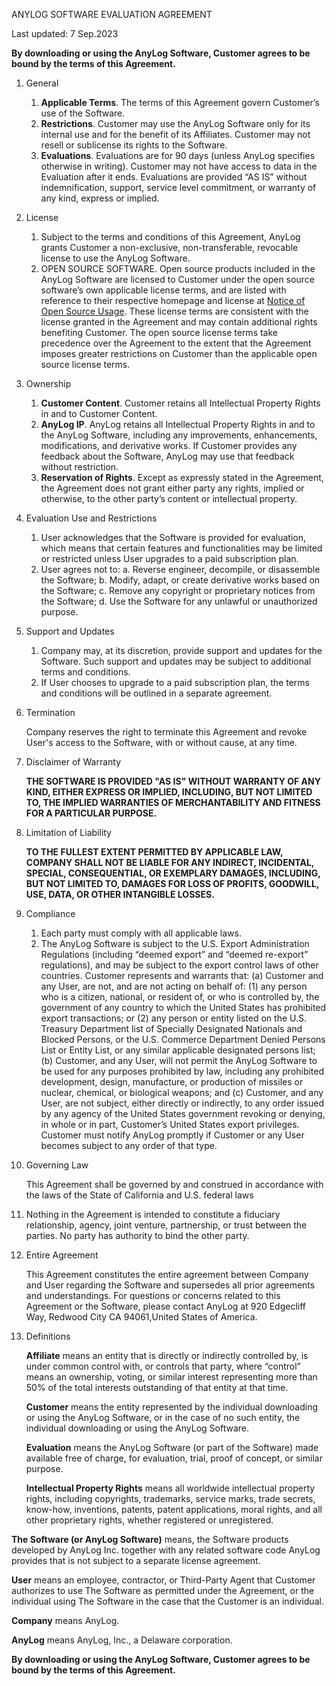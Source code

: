 ANYLOG SOFTWARE EVALUATION AGREEMENT

Last updated: 7 Sep.2023

**By downloading or using the AnyLog Software, Customer agrees to be bound by the terms of this Agreement.**

1. General
    1. **Applicable Terms**. The terms of this Agreement govern Customer’s use of the Software.
    2. **Restrictions**. Customer may use the AnyLog Software only for its internal use and for the benefit of its Affiliates. 
    Customer may not resell or sublicense its rights to the Software.
    3. **Evaluations**. Evaluations are for 90 days (unless AnyLog specifies otherwise in writing). 
    Customer may not have access to data in the Evaluation after it ends. Evaluations are provided “AS IS” without 
    indemnification, support, service level commitment, or warranty of any kind, express or implied.

2. License
    1. Subject to the terms and conditions of this Agreement, AnyLog grants Customer a non-exclusive, non-transferable, 
    revocable license to use the AnyLog Software.
    2. OPEN SOURCE SOFTWARE. Open source products included in the AnyLog Software are licensed to Customer under 
    the open source software’s own applicable license terms, and are listed with reference to their respective homepage 
    and license at [Notice of Open Source Usage](Notice%20of%20Open%20Source%20Usage.md). 
    These license terms are consistent with the license granted in the Agreement and may contain additional rights 
    benefiting Customer. The open source license terms take precedence over the Agreement to the extent that the Agreement 
    imposes greater restrictions on Customer than the applicable open source license terms.
    
3.  Ownership
    1. **Customer Content**. Customer retains all Intellectual Property Rights in and to Customer Content.
    2. **AnyLog IP**. AnyLog retains all Intellectual Property Rights in and to the AnyLog Software, including any 
    improvements, enhancements, modifications, and derivative works. If Customer provides any feedback about the Software, 
    AnyLog may use that feedback without restriction. 
    3. **Reservation of Rights**. Except as expressly stated in the Agreement, the Agreement does not grant 
    either party any rights, implied or otherwise, to the other party’s content or intellectual property.
 
4. Evaluation Use and Restrictions
    1. User acknowledges that the Software is provided for evaluation, which means that certain features and functionalities 
    may be limited or restricted unless User upgrades to a paid subscription plan.
    2. User agrees not to: a. Reverse engineer, decompile, or disassemble the Software; b. Modify, adapt, or 
    create derivative works based on the Software; c. Remove any copyright or proprietary notices from the Software; 
    d. Use the Software for any unlawful or unauthorized purpose.

5. Support and Updates
    1. Company may, at its discretion, provide support and updates for the Software. Such support and updates may be 
    subject to additional terms and conditions.
    2. If User chooses to upgrade to a paid subscription plan, the terms and conditions will be  outlined in a separate agreement.

6. Termination

    Company reserves the right to terminate this Agreement and revoke User's access to the Software, with or without cause, at any time.

7. Disclaimer of Warranty

    **THE SOFTWARE IS PROVIDED "AS IS" WITHOUT WARRANTY OF ANY KIND, EITHER EXPRESS OR IMPLIED, INCLUDING, BUT NOT LIMITED TO, 
    THE IMPLIED WARRANTIES OF MERCHANTABILITY AND FITNESS FOR A PARTICULAR PURPOSE.**

8. Limitation of Liability

    **TO THE FULLEST EXTENT PERMITTED BY APPLICABLE LAW, COMPANY SHALL NOT BE LIABLE FOR ANY INDIRECT, INCIDENTAL, 
    SPECIAL, CONSEQUENTIAL, OR EXEMPLARY DAMAGES, INCLUDING, BUT NOT LIMITED TO, DAMAGES FOR LOSS OF PROFITS, GOODWILL, 
    USE, DATA, OR OTHER INTANGIBLE LOSSES.**

9. Compliance
    1. Each party must comply with all applicable laws.
    2. The AnyLog Software is subject to the U.S. Export Administration Regulations (including “deemed export” and “deemed re-export” 
    regulations), and may be subject to the export control laws of other countries. Customer represents and warrants 
    that: (a) Customer and any User, are not, and are not acting on behalf of: (1) any person who is a citizen, national, 
    or resident of, or who is controlled by, the government of any country to which the United States has prohibited 
    export transactions; or (2) any person or entity listed on the U.S. Treasury Department list of Specially Designated 
    Nationals and Blocked Persons, or the U.S. Commerce Department Denied Persons List or Entity List, or any similar 
    applicable designated persons list; (b) Customer, and any User, will not permit the AnyLog Software to be used for any 
    purposes prohibited by law, including any prohibited development, design, manufacture, or production of missiles or nuclear, 
    chemical, or biological weapons; and (c) Customer, and any User, are not subject, either directly or indirectly, 
    to any order issued by any agency of the United States government revoking or denying, in whole or in part, 
    Customer’s United States export privileges. Customer must notify AnyLog promptly if Customer or any User becomes 
    subject to any order of that type.

10. Governing Law

    This Agreement shall be governed by and construed in accordance with the laws of the State of California and U.S. federal laws

11. Nothing in the Agreement is intended to constitute a fiduciary relationship, agency, joint venture, partnership, or 
    trust between the parties. No party has authority to bind the other party.

12. Entire Agreement

    This Agreement constitutes the entire agreement between Company and User regarding the Software and supersedes all 
    prior agreements and understandings. For questions or concerns related to this Agreement or the Software, please 
    contact AnyLog at 920 Edgecliff Way, Redwood City CA 94061,United States of America.

13. Definitions

    **Affiliate** means an entity that is directly or indirectly controlled by, is under common control with, or controls 
    that party, where “control” means an ownership, voting, or similar interest representing more than 50% of the total 
    interests outstanding of that entity at that time.

    **Customer** means the entity represented by the individual downloading or using the AnyLog Software, or in the case 
    of no such entity, the individual downloading or using the AnyLog Software.

    **Evaluation** means the AnyLog Software (or part of the Software) made available free of charge, for evaluation, 
    trial, proof of concept, or similar purpose.

    **Intellectual Property Rights** means all worldwide intellectual property rights, including copyrights, trademarks, 
    service marks, trade secrets, know-how, inventions, patents, patent applications, moral rights, and all other 
    proprietary rights, whether registered or unregistered.

  **The Software (or AnyLog Software)** means, the Software products developed by AnyLog Inc. together with any related 
  software code AnyLog provides that is not subject to a separate license agreement.

  **User** means an employee, contractor, or Third-Party Agent that Customer authorizes to use The Software as permitted 
  under the Agreement, or the individual using The Software in the case that the Customer is an individual.

  **Company** means AnyLog. 

  **AnyLog** means AnyLog, Inc., a Delaware corporation.

**By downloading or using the AnyLog Software, Customer agrees to be bound by the terms of this Agreement.**



